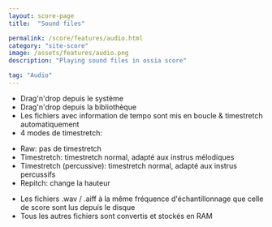 ```yaml
---
layout: score-page
title:  "Sound files"

permalink: /score/features/audio.html
category: "site-score"
image: /assets/features/audio.png
description: "Playing sound files in ossia score"

tag: "Audio"
---
```


- Drag'n'drop depuis le système
- Drag'n'drop depuis la bibliothèque
- Les fichiers avec information de tempo sont mis en boucle & timestretch automatiquement
- 4 modes de timestretch: 
 * Raw: pas de timestretch
 * Timestretch: timestretch normal, adapté aux instrus mélodiques
 * Timestretch (percussive): timestretch normal, adapté aux instrus percussifs
 * Repitch: change la hauteur

- Les fichiers .wav / .aiff à la même fréquence d'échantillonnage que celle de score sont lus depuis le disque
- Tous les autres fichiers sont convertis et stockés en RAM 
  